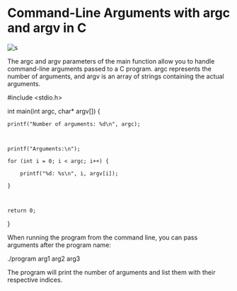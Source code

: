 # Command-Line Arguments with argc and argv in C

![s](https://github.com/PraveenNanda124/Technical-blogs/assets/116082827/6b1345b0-5ed4-44ca-932b-b5e52644e1db)


The argc and argv parameters of the main function allow you to handle command-line arguments passed to a C program. argc represents the number of arguments, and argv is an array of strings containing the actual arguments.



#include <stdio.h>



int main(int argc, char* argv[]) {

    printf("Number of arguments: %d\n", argc);



    printf("Arguments:\n");

    for (int i = 0; i < argc; i++) {

        printf("%d: %s\n", i, argv[i]);

    }



    return 0;

}

When running the program from the command line, you can pass arguments after the program name:



./program arg1 arg2 arg3

The program will print the number of arguments and list them with their respective indices.
